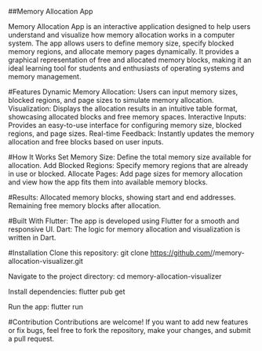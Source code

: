 ##Memory Allocation App

Memory Allocation App is an interactive application designed to help users understand and visualize how memory allocation works in a computer system. The app allows users to define memory size, specify blocked memory regions, and allocate memory pages dynamically. It provides a graphical representation of free and allocated memory blocks, making it an ideal learning tool for students and enthusiasts of operating systems and memory management.

#Features
Dynamic Memory Allocation: Users can input memory sizes, blocked regions, and page sizes to simulate memory allocation.
Visualization: Displays the allocation results in an intuitive table format, showcasing allocated blocks and free memory spaces.
Interactive Inputs: Provides an easy-to-use interface for configuring memory size, blocked regions, and page sizes.
Real-time Feedback: Instantly updates the memory allocation and free blocks based on user inputs.

#How It Works
Set Memory Size: Define the total memory size available for allocation.
Add Blocked Regions: Specify memory regions that are already in use or blocked.
Allocate Pages: Add page sizes for memory allocation and view how the app fits them into available memory blocks.

#Results:
Allocated memory blocks, showing start and end addresses.
Remaining free memory blocks after allocation.

#Built With
Flutter: The app is developed using Flutter for a smooth and responsive UI.
Dart: The logic for memory allocation and visualization is written in Dart.

#Installation
Clone this repository:
git clone https://github.com/<username>/memory-allocation-visualizer.git

Navigate to the project directory:
cd memory-allocation-visualizer

Install dependencies:
flutter pub get

Run the app:
flutter run

#Contribution
Contributions are welcome! If you want to add new features or fix bugs, feel free to fork the repository, make your changes, and submit a pull request.
